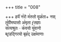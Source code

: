+++
title = "008"

+++
हये꣡ न꣡रो म꣡रुतो मॄळ꣡ता+ नस्  
तु꣡वीमघासो अ꣡मृता ŕ̥तज्ञाः  
स꣡त्यश्रुतः · क꣡वयो यु꣡वानो  
ब्ŕ̥हद्गिरयो बृह꣡द् उक्ष꣡माणाः  